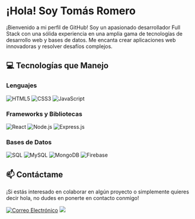 # ¡Hola! Soy Tomás Romero

¡Bienvenido a mi perfil de GitHub! Soy un apasionado desarrollador Full Stack con una sólida experiencia en una amplia gama de tecnologías de desarrollo web y bases de datos. Me encanta crear aplicaciones web innovadoras y resolver desafíos complejos.

## 💻 Tecnologías que Manejo

### Lenguajes
![HTML5](https://img.shields.io/badge/-HTML5-E34F26?style=for-the-badge&logo=html5&logoColor=white)
![CSS3](https://img.shields.io/badge/-CSS3-1572B6?style=for-the-badge&logo=css3&logoColor=white)
![JavaScript](https://img.shields.io/badge/-JavaScript-F7DF1E?style=for-the-badge&logo=javascript&logoColor=black)

### Frameworks y Bibliotecas
![React](https://img.shields.io/badge/-React-61DAFB?style=for-the-badge&logo=react&logoColor=black)
![Node.js](https://img.shields.io/badge/-Node.js-339933?style=for-the-badge&logo=node.js&logoColor=white)
![Express.js](https://img.shields.io/badge/-Express.js-000000?style=for-the-badge&logo=express&logoColor=white)

### Bases de Datos
![SQL](https://img.shields.io/badge/-SQL-003B57?style=for-the-badge&logo=sql&logoColor=white)
![MySQL](https://img.shields.io/badge/-MySQL-4479A1?style=for-the-badge&logo=mysql&logoColor=white)
![MongoDB](https://img.shields.io/badge/-MongoDB-47A248?style=for-the-badge&logo=mongodb&logoColor=white)
![Firebase](https://img.shields.io/badge/-Firebase-FFCA28?style=for-the-badge&logo=firebase&logoColor=black)



## 📫 Contáctame

¡Si estás interesado en colaborar en algún proyecto o simplemente quieres decir hola, no dudes en ponerte en contacto conmigo!

[![Correo Electrónico](https://img.shields.io/badge/Gmail-D14836?style=for-the-badge&logo=gmail&logoColor=white)](mailto:tomasrom.dev@gmail.com)
<a href="https://www.linkedin.com/in/tom%C3%A1s-alberto-romero-07b117212/"> <img src="https://img.shields.io/badge/LinkedIn-0077B5?style=for-the-badge&logo=linkedin&logoColor=white" /> </a>
